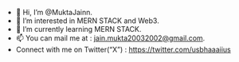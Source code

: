 - 👋 Hi, I’m @MuktaJainn.
- 👀 I’m interested in MERN STACK and Web3.
- 🌱 I’m currently learning MERN STACK.
- 📫 You can mail me at : jain.mukta20032002@gmail.com.
- Connect with me on Twitter(“X”) : <https://twitter.com/usbhaaaiius>


<!---
MuktaJainn/MuktaJainn is a ✨ special ✨ repository because its `README.md` (this file) appears on your GitHub profile.
You can click the Preview link to take a look at your changes.
--->
